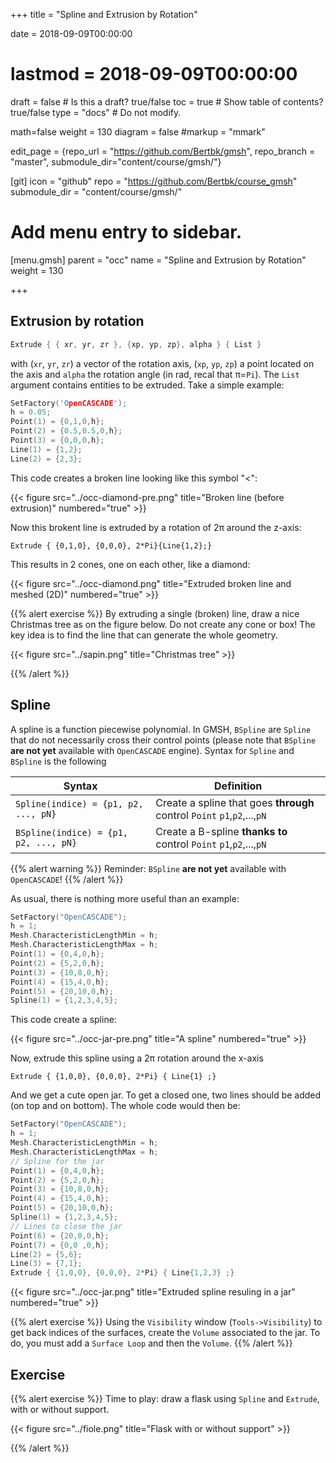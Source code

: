 +++
title = "Spline and Extrusion by Rotation"

date = 2018-09-09T00:00:00
# lastmod = 2018-09-09T00:00:00

draft = false  # Is this a draft? true/false
toc = true  # Show table of contents? true/false
type = "docs"  # Do not modify.

math=false
weight = 130
diagram = false
#markup = "mmark"

edit_page = {repo_url = "https://github.com/Bertbk/gmsh", repo_branch = "master", submodule_dir="content/course/gmsh/"}

[git]
  icon = "github"
  repo = "https://github.com/Bertbk/course_gmsh"
  submodule_dir = "content/course/gmsh/"
  

# Add menu entry to sidebar.
[menu.gmsh]
  parent = "occ"
  name = "Spline and Extrusion by Rotation"
  weight = 130


+++

## Extrusion by rotation

```cpp
Extrude { { xr, yr, zr }, {xp, yp, zp}, alpha } { List }
```
with (`xr`, `yr`, `zr`) a vector of the rotation axis, (`xp`, `yp`, `zp`) a point located on the axis and `alpha` the rotation angle (in rad, recal that π=`Pi`). The `List` argument contains entities to be extruded. Take a simple example:
```cpp
SetFactory('OpenCASCADE');
h = 0.05;
Point(1) = {0,1,0,h};
Point(2) = {0.5,0.5,0,h};
Point(3) = {0,0,0,h};
Line(1) = {1,2};
Line(2) = {2,3};
```
This code creates a broken line looking like this symbol "<":

{{< figure src="../occ-diamond-pre.png" title="Broken line (before extrusion)" numbered="true" >}}

Now this brokent line is extruded by a rotation of 2π around the z-axis:
```
Extrude { {0,1,0}, {0,0,0}, 2*Pi}{Line{1,2};}
```
This results in 2 cones, one on each other, like a diamond:

{{< figure src="../occ-diamond.png" title="Extruded broken line and meshed (2D)" numbered="true" >}}

{{% alert exercise %}}
By extruding a single (broken) line, draw a nice Christmas tree as on the figure below. Do not create any cone or box! The key idea is to find the line that can generate the whole geometry.

{{< figure src="../sapin.png" title="Christmas tree" >}}

{{% /alert %}}


## Spline

A spline is a function piecewise polynomial. In GMSH, `BSpline` are `Spline` that do not necessarily cross their control points (please note that `BSpline` **are not yet** available with `OpenCASCADE` engine). Syntax for `Spline` and `BSpline` is the following

|Syntax|Definition|
|---|---|
|`Spline(indice) = {p1, p2, ..., pN}` | Create a spline that goes **through** control `Point` `p1`,`p2`,...,`pN`|
|`BSpline(indice) = {p1, p2, ..., pN}` | Create a B-spline **thanks to** control `Point` `p1`,`p2`,...,`pN`|

{{% alert warning %}}
Reminder: `BSpline` **are not yet** available with `OpenCASCADE`!
{{% /alert %}}

As usual, there is nothing more useful than an example:
```cpp
SetFactory("OpenCASCADE");
h = 1;
Mesh.CharacteristicLengthMin = h;
Mesh.CharacteristicLengthMax = h;
Point(1) = {0,4,0,h};
Point(2) = {5,2,0,h};
Point(3) = {10,8,0,h};
Point(4) = {15,4,0,h};
Point(5) = {20,10,0,h};
Spline(1) = {1,2,3,4,5};
```
This code create a spline:

{{< figure src="../occ-jar-pre.png" title="A spline" numbered="true" >}}

Now, extrude this spline using a 2π rotation around the x-axis
```cppp
Extrude { {1,0,0}, {0,0,0}, 2*Pi} { Line{1} ;}
```
And we get a cute open jar. To get a closed one, two lines should be added (on top and on bottom). The whole code would then be:
```cpp
SetFactory("OpenCASCADE");
h = 1;
Mesh.CharacteristicLengthMin = h;
Mesh.CharacteristicLengthMax = h;
// Spline for the jar
Point(1) = {0,4,0,h};
Point(2) = {5,2,0,h};
Point(3) = {10,8,0,h};
Point(4) = {15,4,0,h};
Point(5) = {20,10,0,h};
Spline(1) = {1,2,3,4,5};
// Lines to close the jar
Point(6) = {20,0,0,h};
Point(7) = {0,0 ,0,h};
Line(2) = {5,6};
Line(3) = {7,1};
Extrude { {1,0,0}, {0,0,0}, 2*Pi} { Line{1,2,3} ;}
```

{{< figure src="../occ-jar.png" title="Extruded spline resuling in a jar" numbered="true" >}}

{{% alert exercise %}}
Using the `Visibility` window (`Tools->Visibility`) to get back indices of the surfaces, create the `Volume` associated to the jar. To do, you must add a `Surface Loop` and then the `Volume`.
{{% /alert %}}


## Exercise 

{{% alert exercise %}}
Time to play: draw a flask using `Spline` and `Extrude`, with or without support.

{{< figure src="../fiole.png" title="Flask with or without support" >}}

{{% /alert %}}

